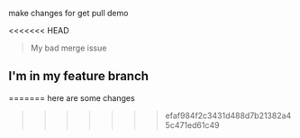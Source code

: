 make changes for get pull demo

<<<<<<< HEAD
>My bad merge issue

## I'm in my feature branch
=======
here are some changes
>>>>>>> efaf984f2c3431d488d7b21382a45c471ed61c49
